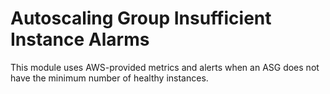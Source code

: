 # Autoscaling Group Insufficient Instance Alarms

This module uses AWS-provided metrics and alerts when an ASG does not have the minimum
number of healthy instances.
